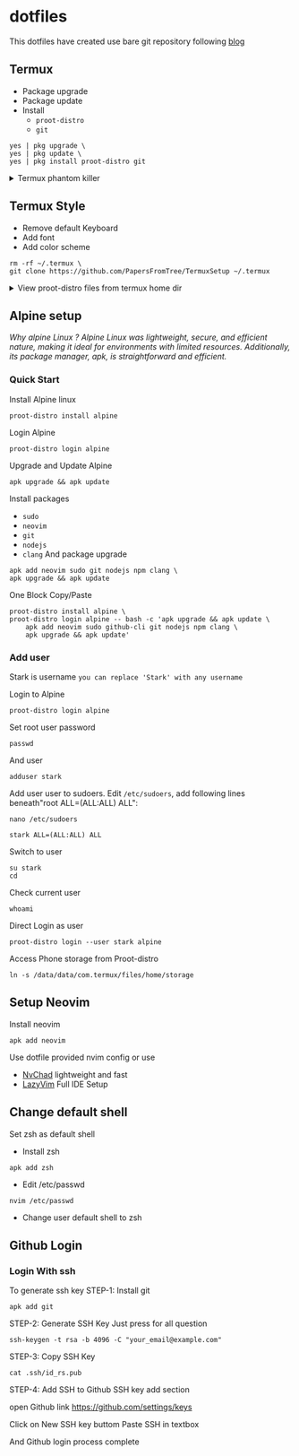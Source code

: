 # dotfiles
This dotfiles have created use bare git repository following [blog](https://www.atlassian.com/git/tutorials/dotfiles) 

## Termux
* Package upgrade
* Package update 
* Install
  * `proot-distro`
  * `git`

```
yes | pkg upgrade \
yes | pkg update \
yes | pkg install proot-distro git
```
<details>
 
<summary>Termux phantom killer</summary>
In android phantom process killer kill the termux which lead to server and background process to step
[blog](https://www.atlassian.com/git/tutorials/dotfiles)  to solve problem

</details>

## Termux Style
* Remove default Keyboard
* Add font
* Add color scheme
```
rm -rf ~/.termux \
git clone https://github.com/PapersFromTree/TermuxSetup ~/.termux
```

<details>
 
<summary>View proot-distro files from termux home dir</summary>

Creates a symlink of installed rootfs on your home dir and make it easily accessable
```
ln -rs $PREFIX/var/lib/proot-distro/installed-rootfs $HOME/proot-distro-rootfs
```
</details>

## Alpine setup
_Why alpine Linux ?
Alpine Linux was lightweight, secure, and efficient nature, making it ideal for environments with limited resources. Additionally, its package manager, apk, is straightforward and efficient._

### Quick Start
Install Alpine linux
```
proot-distro install alpine
```
Login Alpine
```
proot-distro login alpine
```
Upgrade and Update Alpine
```
apk upgrade && apk update
```
Install packages
  * `sudo`
  * `neovim`
  * `git` 
  * `nodejs` 
  * `clang`
And package upgrade
```
apk add neovim sudo git nodejs npm clang \
apk upgrade && apk update

```
One Block Copy/Paste
```
proot-distro install alpine \
proot-distro login alpine -- bash -c 'apk upgrade && apk update \
    apk add neovim sudo github-cli git nodejs npm clang \
    apk upgrade && apk update'
```

### Add user
Stark is username `you can replace 'Stark' with any username`

Login to Alpine
```
proot-distro login alpine
```
Set root user password
```
passwd
```
And user
```
adduser stark
```
Add user user to sudoers. Edit `/etc/sudoers`, add following lines beneath"root ALL=(ALL:ALL) ALL":
```
nano /etc/sudoers
```
```
stark ALL=(ALL:ALL) ALL
```
Switch to user
```
su stark
cd

```
Check current user
```
whoami
```
Direct Login as user
```
proot-distro login --user stark alpine
```
Access Phone storage from Proot-distro
```
ln -s /data/data/com.termux/files/home/storage
```
## Setup Neovim

Install neovim
```
apk add neovim 
```
Use dotfile provided nvim config or use
* [NvChad](https://nvchad.com) lightweight and fast
* [LazyVim](https://www.lazyvim.org) Full IDE Setup

## Change default shell
Set zsh as default shell
* Install zsh
```
apk add zsh
```
* Edit /etc/passwd
```
nvim /etc/passwd
```
* Change user default shell to zsh

## Github Login

### Login With ssh
To generate ssh key
STEP-1: Install git
```
apk add git

```
STEP-2: Generate SSH Key
Just press for all question
```
ssh-keygen -t rsa -b 4096 -C "your_email@example.com"
```
STEP-3: Copy SSH Key
```
cat .ssh/id_rs.pub
```
STEP-4: Add SSH to Github SSH key add section

open Github link
https://github.com/settings/keys

Click on New SSH key buttom
Paste SSH in textbox

And Github login process complete
